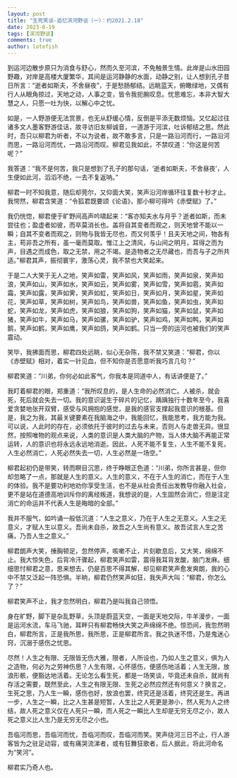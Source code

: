```yaml
---
layout: post
title: "生死笑谈-追忆滨河野谈（一）：约2021.2.18"
date: 2023-8-19
tags: [滨河野谈]
comments: true
author: lotefish
---
```

到运河边散步原只为消食与舒心，然而久至河滨，不免触景生情。此岸是山水田园野趣，对岸是高楼大厦繁华，其间是运河静静的水面，动静之别，让人想到孔子昔日所言：“逝者如斯夫，不舍昼夜”，于是愁肠郁结。远眺蓝天，俯瞰绿地，又偶有行人从眼角掠过，天地之动，人事之变，皆令我扼腕叹息。忧思难忘，本非大智大慧之人，只愿一吐为快，以解心中之忧。

如是，一人野游便无法赏景，也无从舒缓心情，反倒是平添无数烦恼。又忆起过往诸多文人墨客野游佳话，故寻访旧友柳诚音，一道游于河滨，吐诉郁结之思。然此时，吾只以柳君为听者，不以为说者，故不敢多言，只是一路沿河而行，一路沿河而思，一路沿河而忧，一路沿河而叹。柳君见我如此，不禁叹道：“你这是何苦呢？”

我答道：“我不是何苦，我只是想到了孔子的那句话，‘逝者如斯夫，不舍昼夜’，人生便如此河，滔滔不绝，一去不复返呐。”

柳君一时不知我意，随后却莞尔，又仰面大笑，笑声沿河岸循环往复数十秒才止。我愕然，柳君含笑道：“令狐君既要颂《论语》，那小柳可得吟《赤壁赋》了。”

我仍恍惚，柳君便于旷野间高声吟啸起来：“客亦知夫水与月乎？逝者如斯，而未尝往也；盈虚者如彼，而卒莫消长也。盖将自其变者而观之，则天地曾不能以一瞬；自其不变者而观之，则物与我皆无尽也，而又何羡乎！且夫天地之间，物各有主，苟非吾之所有，虽一毫而莫取。惟江上之清风，与山间之明月，耳得之而为声，目遇之而成色，取之无禁，用之不竭。是造物者之无尽藏也，而吾与子之所共适。”柳君其声，振彻寰宇，激荡心灵，我不禁也大笑起来。

于是二人大笑于无人之地，笑声如雷，笑声如风，笑声如雨，笑声如泉，笑声如浪，笑声如山，笑声如水，笑声如云，笑声如雾，笑声如雪，笑声如雹，笑声如霜，笑声如露，笑声如霁，笑声如虹，笑声如日，笑声如月，笑声如星，笑声如花，笑声如草，笑声如树，笑声如鸟，笑声如兽，笑声如鱼，笑声如虫，笑声如蛇，笑声如龙，笑声如虎，笑声如狼，笑声如狗，笑声如猫，笑声如鼠，笑声如猪，笑声如牛，笑声如马，笑声如骡，笑声如驴，笑声如鸡，笑声如鸭，笑声如鹅，笑声如鹤，笑声如鹰，笑声如鸽，笑声如鹤。只当一旁的运河也被我们的笑声震动。

笑毕，我拂面而思，柳君四处远眺，似心无杂陈，我不禁又笑道：“柳君，你以《赤壁赋》相对，着实一针见血，但不知你是否愿意听我巧言几句？”

柳君笑道：“川弟，你何必如此客气，你我本是同道中人，有话讲便是了。”

我盯着柳君的眼，郑重道：“我所叹息的，是人生命的必然消亡。人被杀，就会死，死后就会失去一切。我的意识诞生于碎片的记忆，踽踽独行十数年至今，我喜爱贪婪地张开双臂，感受与风拥抱的感觉，是我的感官支撑起我意识的根基。但是，我之为我，其最关键要素在我脑海之中，我能回忆，我能思考，我方能为我。可以说，人此时的存在，必须依托于彼时的过去与未来，否则人与走兽无异。很显然，按照唯物的观点来说，人类的意识是人类大脑的产物，当人体大脑不再能正常运转，人的意识也将永远永远地消逝。因此，人死不能不复生，人生不能不复死，人生必然消亡，人死必然失去一切，人生必然是一场空。”

柳君起初仍是带笑，转而瞑目沉思，终于睁眼正色道：“川弟，你所言甚是，但你却忽略了一点，那就是人生的意义。人生的意义，不在于人生的消亡，而在于人生的体验。我不是要功利地劝你享受生活，也不是从社会责任出发教导你融入社会，更不是站在道德高地训斥你的离经叛道，我想说的是，人生固然会消亡，但是注定消亡的命运并不代表人生是晦暗的全部。”

我并不服气，如吟诵一般低沉道：“人生之意义，乃在于人生之无意义。人生之无意义，才赋人生以意义。吾尚未自杀，故吾之人生尚有意义。故吾试言人生之苦痛，乃吾人生之意义。”

柳君朗声大笑，捶胸顿足，忽然停声，咳嗽不止，片刻歇息后，又大笑，绵绵不止。我大惊失色，后背冷汗骤起，柳君笑声如雷，震得我耳背发酸，脑门发麻。细细思忖柳君之意，思来想去，仍是百思不得其解，却见柳君笑声愈发爽朗，我的心中不禁又泛起一阵恐惧。半晌，柳君仍然笑声如狂，我失声大叫：“柳君，你怎么了？”

柳君笑声不止，我才忽然明白，柳君乃是叫我自己领悟。

身在旷野，脚下是杂乱野草，头顶是蔚蓝天空，一面是天地交际，牛羊漫步，一面是运河水流，车马飞驰，耳畔只有柳君畅快大笑之声绵绵不绝。惊恐间，我忽然明白，柳君所言，正是我所思，我所思，正是柳君所言。我之执迷不悟，乃是鬼迷心窍，沉溺于感伤之忧思。

尽然！人生之有限、无限皆无伤大雅，限者，人所设也，乃如人生之意义，俱为人之造物，何必为之劳神伤思？人生有限，心怀感伤，便感伤地活着；人生无限，放浪形骸，便豁达地活着。无论怎么看生死，都是一场笑谈，毕竟还未自杀，就尚有存活之需要，既然至此，人生之有限无限、生死之必然应然还有何意义？换言之，生死之思，乃人生一瞬，感伤也好，放浪也罢，终究还是活着，终究还是生。再进一步，人生之一瞬，比之人生甚是短暂，人生比之人死更是渺小，然人死为人之终结，故人死之意义仅在人死只一瞬，而人死之一瞬比人生却是无穷无尽之小，故人死之意义比人生乃是无穷无尽之小也。

吾临河而思，吾临河而忧，吾临河而叹，吾临河而笑。笑声绕河三日不止，行人游客皆为之驻足动容，或有痛哭流涕者，或有狂舞狂歌者，后人据此，将此河命名为“笑河”。

柳君实乃奇人也。